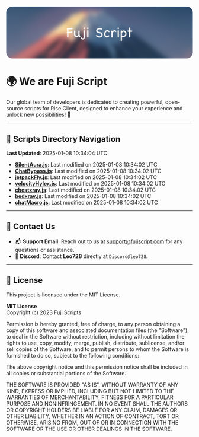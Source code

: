 ![Banner](.github/b.webp)

# 🌍 **We are Fuji Script**

Our global team of developers is dedicated to creating powerful, open-source scripts for Rise Client, designed to enhance your experience and unlock new possibilities! 🌟

---
<!-- SCRIPTS_NAVIGATION_START -->
## 📂 **Scripts Directory Navigation**

**Last Updated**: 2025-01-08 10:34:04 UTC

- **[SilentAura.js](scripts/SilentAura.js)**: Last modified on 2025-01-08 10:34:02 UTC
- **[ChatBypass.js](scripts/ChatBypass.js)**: Last modified on 2025-01-08 10:34:02 UTC
- **[jetpackFly.js](scripts/jetpackFly.js)**: Last modified on 2025-01-08 10:34:02 UTC
- **[velocityHylex.js](scripts/velocityHylex.js)**: Last modified on 2025-01-08 10:34:02 UTC
- **[chestxray.js](scripts/chestxray.js)**: Last modified on 2025-01-08 10:34:02 UTC
- **[bedxray.js](scripts/bedxray.js)**: Last modified on 2025-01-08 10:34:02 UTC
- **[chatMacro.js](scripts/chatMacro.js)**: Last modified on 2025-01-08 10:34:02 UTC

<!-- SCRIPTS_NAVIGATION_END -->

---

## 💬 **Contact Us**  
- 📬 **Support Email**: Reach out to us at [support@fujiscript.com](mailto:support@fujiscript.com) for any questions or assistance.  
- 💬 **Discord**: Contact **Leo728** directly at `Discord@leo728`.

---

## 📜 **License**

This project is licensed under the MIT License.  

**MIT License**  
Copyright (c) 2023 Fuji Scripts  

Permission is hereby granted, free of charge, to any person obtaining a copy of this software and associated documentation files (the "Software"), to deal in the Software without restriction, including without limitation the rights to use, copy, modify, merge, publish, distribute, sublicense, and/or sell copies of the Software, and to permit persons to whom the Software is furnished to do so, subject to the following conditions:  

The above copyright notice and this permission notice shall be included in all copies or substantial portions of the Software.  

THE SOFTWARE IS PROVIDED "AS IS", WITHOUT WARRANTY OF ANY KIND, EXPRESS OR IMPLIED, INCLUDING BUT NOT LIMITED TO THE WARRANTIES OF MERCHANTABILITY, FITNESS FOR A PARTICULAR PURPOSE AND NONINFRINGEMENT. IN NO EVENT SHALL THE AUTHORS OR COPYRIGHT HOLDERS BE LIABLE FOR ANY CLAIM, DAMAGES OR OTHER LIABILITY, WHETHER IN AN ACTION OF CONTRACT, TORT OR OTHERWISE, ARISING FROM, OUT OF OR IN CONNECTION WITH THE SOFTWARE OR THE USE OR OTHER DEALINGS IN THE SOFTWARE.  
